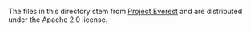 The files in this directory stem from [Project Everest](https://project-everest.github.io/) and are distributed under the Apache 2.0 license.
